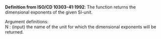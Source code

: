 ﻿**Definition from ISO/CD 10303-41:1992**: The function returns the dimensional exponents of the given SI-unit.

Argument definitions:  
N : (input) the name of the unit for which the dimensional exponents will be returned.
